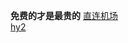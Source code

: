 **免费的才是最贵的**
[直连机场](https://app.cloudlion.me/#/register?code=D0CzxZmB)  
[hy2](https://client-sub.aisu.life/s/9d5c0618de0a5d8334101b019ad057bf)
